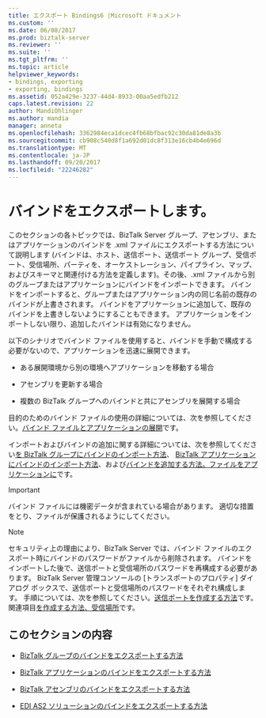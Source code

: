 ```yaml
---
title: エクスポート Bindings6 |Microsoft ドキュメント
ms.custom: ''
ms.date: 06/08/2017
ms.prod: biztalk-server
ms.reviewer: ''
ms.suite: ''
ms.tgt_pltfrm: ''
ms.topic: article
helpviewer_keywords:
- bindings, exporting
- exporting, bindings
ms.assetid: 052a429e-3237-44d4-8933-00aa5edfb212
caps.latest.revision: 22
author: MandiOhlinger
ms.author: mandia
manager: anneta
ms.openlocfilehash: 3362984eca1dcec4fb68bfbac92c30da81de8a3b
ms.sourcegitcommit: cb908c540d8f1a692d01dc8f313e16cb4b4e696d
ms.translationtype: MT
ms.contentlocale: ja-JP
ms.lasthandoff: 09/20/2017
ms.locfileid: "22246282"
---
```

# <a name="exporting-bindings"></a>バインドをエクスポートします。
このセクションの各トピックでは、BizTalk Server グループ、アセンブリ、またはアプリケーションのバインドを .xml ファイルにエクスポートする方法について説明します  (バインドは、ホスト、送信ポート、送信ポート グループ、受信ポート、受信場所、パーティを、オーケストレーション、パイプライン、マップ、およびスキーマと関連付ける方法を定義します)。その後、.xml ファイルから別のグループまたはアプリケーションにバインドをインポートできます。 バインドをインポートすると、グループまたはアプリケーション内の同じ名前の既存のバインドが上書きされます。 バインドをアプリケーションに追加して、既存のバインドを上書きしないようにすることもできます。 アプリケーションをインポートしない限り、追加したバインドは有効になりません。  
  
 以下のシナリオでバインド ファイルを使用すると、バインドを手動で構成する必要がないので、アプリケーションを迅速に展開できます。  
  
-   ある展開環境から別の環境へアプリケーションを移動する場合  
  
-   アセンブリを更新する場合  
  
-   複数の BizTalk グループへのバインドと共にアセンブリを展開する場合  
  
 目的のためのバインド ファイルの使用の詳細については、次を参照してください。[バインド ファイルとアプリケーションの展開](../core/binding-files-and-application-deployment.md)です。  
  
 インポートおよびバインドの追加に関する詳細については、次を参照してください[を BizTalk グループにバインドのインポート方法](../core/how-to-import-bindings-into-a-biztalk-group.md)、 [BizTalk アプリケーションにバインドのインポート方法](../core/how-to-import-bindings-into-a-biztalk-application.md)、および[バインドを追加する方法。ファイルをアプリケーションに](../core/how-to-add-a-binding-file-to-an-application2.md)です。  
  
> [!IMPORTANT]
>  バインド ファイルには機密データが含まれている場合があります。 適切な措置をとり、ファイルが保護されるようにしてください。  
  
> [!NOTE]
>  セキュリティ上の理由により、BizTalk Server では、バインド ファイルのエクスポート時にバインドのパスワードがファイルから削除されます。 バインドをインポートした後で、送信ポートと受信場所のパスワードを再構成する必要があります。 BizTalk Server 管理コンソールの [トランスポートのプロパティ] ダイアログ ボックスで、送信ポートと受信場所のパスワードをそれぞれ構成します。 手順については、次を参照してください。[送信ポートを作成する方法](../core/how-to-create-a-send-port2.md)です。 関連項目[を作成する方法、受信場所](../core/how-to-create-a-receive-location.md)です。  
  
## <a name="in-this-section"></a>このセクションの内容  
  
-   [BizTalk グループのバインドをエクスポートする方法](../core/how-to-export-bindings-for-a-biztalk-group.md)  
  
-   [BizTalk アプリケーションのバインドをエクスポートする方法](../core/how-to-export-bindings-for-a-biztalk-application.md)  
  
-   [BizTalk アセンブリのバインドをエクスポートする方法](../core/how-to-export-bindings-for-a-biztalk-assembly.md)  
  
-   [EDI AS2 ソリューションのバインドをエクスポートする方法](../core/how-to-export-bindings-for-an-edi-as2-solution.md)